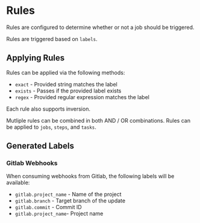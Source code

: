 # Rules #

Rules are configured to determine whether or not a job should be triggered.

Rules are triggered based on `labels`.

## Applying Rules ##

Rules can be applied via the following methods:

* `exact` - Provided string matches the label
* `exists` - Passes if the provided label exists
* `regex` - Provided regular expression matches the label

Each rule also supports inversion.

Mutliple rules can be combined in both AND / OR combinations.  Rules can be applied to `jobs`, `steps`, and `tasks`.

## Generated Labels ##

### Gitlab Webhooks ###

When consuming webhooks from Gitlab, the following labels will be available:

* `gitlab.project_name` - Name of the project
* `gitlab.branch` - Target branch of the update
* `gitlab.commit` - Commit ID
* `gitlab.project_name`- Project name
